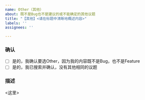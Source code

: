 ```yaml
---
name: Other（其他）
about: 既不是Bug也不是建议的或不能确定的其他议题
title: "【其他】<请在标题中清晰地概述内容>"
labels: ''
assignees: ''

---
```


### 确认

- [ ] 是的，我确认要选Other，因为我的内容既不是Bug，也不是Feature
- [ ] 是的，我已搜索并确认，没有其他相同的议题

### 描述

<!-- 请在下方清晰的描述您的内容 -->
<这里>
